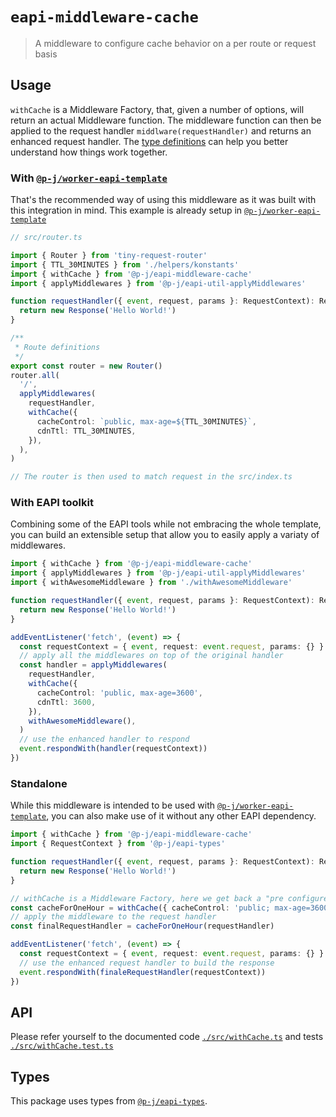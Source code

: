 # `eapi-middleware-cache`

> A middleware to configure cache behavior on a per route or request basis

## Usage

`withCache` is a Middleware Factory, that, given a number of options, will return an actual Middleware function.
The middleware function can then be applied to the request handler `middlware(requestHandler)` and returns an enhanced request handler.
The [type definitions](https://github.com/p-j/eapi/blob/main/packages/eapi-types/index.d.ts) can help you better understand how things work together.

### With [`@p-j/worker-eapi-template`](https://github.com/p-j/worker-eapi-template)

That's the recommended way of using this middleware as it was built with this integration in mind.
This example is already setup in [`@p-j/worker-eapi-template`](https://github.com/p-j/worker-eapi-template)

```ts
// src/router.ts

import { Router } from 'tiny-request-router'
import { TTL_30MINUTES } from './helpers/konstants'
import { withCache } from '@p-j/eapi-middleware-cache'
import { applyMiddlewares } from '@p-j/eapi-util-applyMiddlewares'

function requestHandler({ event, request, params }: RequestContext): Response {
  return new Response('Hello World!')
}

/**
 * Route definitions
 */
export const router = new Router()
router.all(
  '/',
  applyMiddlewares(
    requestHandler,
    withCache({
      cacheControl: `public, max-age=${TTL_30MINUTES}`,
      cdnTtl: TTL_30MINUTES,
    }),
  ),
)

// The router is then used to match request in the src/index.ts
```

### With EAPI toolkit

Combining some of the EAPI tools while not embracing the whole template, you can build an extensible setup that allow you to easily apply a variaty of middlewares.

```ts
import { withCache } from '@p-j/eapi-middleware-cache'
import { applyMiddlewares } from '@p-j/eapi-util-applyMiddlewares'
import { withAwesomeMiddleware } from './withAwesomeMiddleware'

function requestHandler({ event, request, params }: RequestContext): Response {
  return new Response('Hello World!')
}

addEventListener('fetch', (event) => {
  const requestContext = { event, request: event.request, params: {} }
  // apply all the middlewares on top of the original handler
  const handler = applyMiddlewares(
    requestHandler,
    withCache({
      cacheControl: 'public, max-age=3600',
      cdnTtl: 3600,
    }),
    withAwesomeMiddleware(),
  )
  // use the enhanced handler to respond
  event.respondWith(handler(requestContext))
})
```

### Standalone

While this middleware is intended to be used with [`@p-j/worker-eapi-template`](https://github.com/p-j/worker-eapi-template), you can also make use of it without any other EAPI dependency.

```ts
import { withCache } from '@p-j/eapi-middleware-cache'
import { RequestContext } from '@p-j/eapi-types'

function requestHandler({ event, request, params }: RequestContext): Response {
  return new Response('Hello World!')
}

// withCache is a Middleware Factory, here we get back a "pre configured" middleware
const cacheForOneHour = withCache({ cacheControl: 'public; max-age=3600' })
// apply the middleware to the request handler
const finalRequestHandler = cacheForOneHour(requestHandler)

addEventListener('fetch', (event) => {
  const requestContext = { event, request: event.request, params: {} }
  // use the enhanced request handler to build the response
  event.respondWith(finaleRequestHandler(requestContext))
})
```

## API

Please refer yourself to the documented code [`./src/withCache.ts`](./src/withCache.ts) and tests [`./src/withCache.test.ts`](./src/withCache.test.ts)

## Types

This package uses types from [`@p-j/eapi-types`](../eapy-types).

